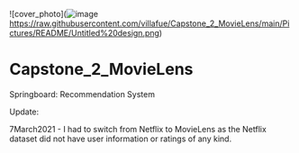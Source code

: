 ![cover_photo](![image](https://user-images.githubusercontent.com/64240700/112944667-fd830780-90e7-11eb-8ab0-61a484b52f70.png)
https://raw.githubusercontent.com/villafue/Capstone_2_MovieLens/main/Pictures/README/Untitled%20design.png)

# Capstone_2_MovieLens
Springboard: Recommendation System

Update: 

7March2021 - I had to switch from Netflix to MovieLens as the Netflix dataset did not have user information or ratings of any kind. 
